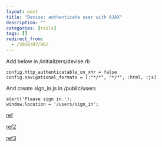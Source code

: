 ```yaml
---
layout: post
title: "Devise: authenticate user with AJAX"
description: ""
categories: [rails]
tags: []
redirect_from:
  - /2018/07/06/
---
```

Add below in /initializers/devise.rb
~~~~~~~~
config.http_authenticatable_on_xhr = false
config.navigational_formats = [:"*/*", "*/*", :html, :js]
~~~~~~~~~

And create sign_in.js in /public/users
~~~~~~~~
alert('Please sign in.');
window.location = '/users/sign_in';
~~~~~~~~~

[ref](https://stackoverflow.com/questions/9901781/how-to-handle-devises-authenticate-user-with-ajax-call)

[ref2](https://blog.andrewray.me/how-to-set-up-devise-ajax-authentication-with-rails-4-0/)

[ref3](https://hackhands.com/sign-users-ajax-using-devise-rails/)
